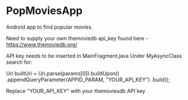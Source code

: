 # PopMoviesApp
Android app to find popular movies.

Need to supply your own themoviedb api_key found here - https://www.themoviedb.org/

API key needs to be inserted in MainFragment.java
Under MyAsyncClass search for: 

Uri builtUri = Uri.parse(params[0]).buildUpon()
                    .appendQueryParameter(APPID_PARAM, "YOUR_API_KEY")
                    .build();

Replace "YOUR_API_KEY" with your themoviesdb API key
